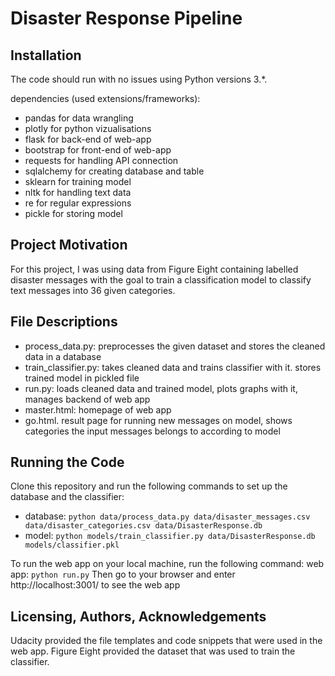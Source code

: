 # Disaster Response Pipeline

## Installation

The code should run with no issues using Python versions 3.*.

dependencies (used extensions/frameworks):
- pandas for data wrangling
- plotly for python vizualisations
- flask for back-end of web-app
- bootstrap for front-end of web-app
- requests for handling API connection
- sqlalchemy for creating database and table
- sklearn for training model
- nltk for handling text data
- re for regular expressions
- pickle for storing model

## Project Motivation
For this project, I was using data from Figure Eight containing labelled disaster messages with the goal to train a classification model to classify text messages into 36 given categories.

## File Descriptions
- process_data.py: preprocesses the given dataset and stores the cleaned data in a database
- train_classifier.py: takes cleaned data and trains classifier with it. stores trained model in pickled file
- run.py: loads cleaned data and trained model, plots graphs with it, manages backend of web app
- master.html: homepage of web app
- go.html. result page for running new messages on model, shows categories the input messages belongs to according to model

## Running the Code
Clone this repository and run the following commands to set up the database and the classifier:
- database: `python data/process_data.py data/disaster_messages.csv data/disaster_categories.csv data/DisasterResponse.db`
- model: `python models/train_classifier.py data/DisasterResponse.db models/classifier.pkl`

To run the web app on your local machine, run the following command:
web app: `python run.py`
Then go to your browser and enter http://localhost:3001/ to see the web app

## Licensing, Authors, Acknowledgements
Udacity provided the file templates and code snippets that were used in the web app. 
Figure Eight provided the dataset that was used to train the classifier.
